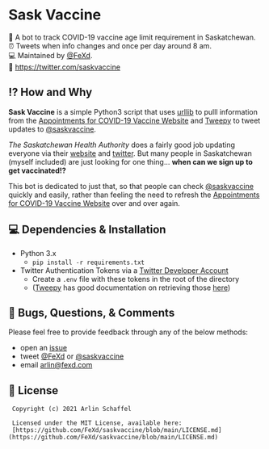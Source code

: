 # Sask Vaccine
🤖 A bot to track COVID-19 vaccine age limit requirement in Saskatchewan.  
⏰ Tweets when info changes and once per day around 8 am.  
💻 Maintained by [@FeXd](https://github.com/FeXd).  
🐣 https://twitter.com/saskvaccine  

## ⁉️ How and Why
**Sask Vaccine** is a simple Python3 script that uses [urllib](https://docs.python.org/3/library/urllib.html) to pulll information from the [Appointments for COVID-19 Vaccine Website](https://www.saskatchewan.ca/government/health-care-administration-and-provider-resources/treatment-procedures-and-guidelines/emerging-public-health-issues/2019-novel-coronavirus/covid-19-vaccine/vaccine-booking) and [Tweepy](https://github.com/tweepy/tweepy) to tweet updates to [@saskvaccine](https://twitter.com/saskvaccine).

_The Saskatchewan Health Authority_ does a fairly good job updating everyone via their [website](https://www.saskhealthauthority.ca/) and [twitter](https://twitter.com/SaskHealth). But many people in Saskatchewan (myself included) are just looking for one thing... **when can we sign up to get vaccinated!?**  

This bot is dedicated to just that, so that people can check [@saskvaccine](https://twitter.com/saskvaccine) quickly and easily, rather than feeling the need to refresh the [Appointments for COVID-19 Vaccine Website](https://www.saskatchewan.ca/government/health-care-administration-and-provider-resources/treatment-procedures-and-guidelines/emerging-public-health-issues/2019-novel-coronavirus/covid-19-vaccine/vaccine-booking) over and over again.

## 💻 Dependencies & Installation
- Python 3.x
     - `pip install -r requirements.txt`
- Twitter Authentication Tokens via a [Twitter Developer Account](https://developer.twitter.com/)
     - Create a `.env` file with these tokens in the root of the directory
     - ([Tweepy](https://www.tweepy.org/) has good documentation on retrieving those [here](https://docs.tweepy.org/en/latest/auth_tutorial.html))

## 🐞 Bugs, Questions, & Comments
Please feel free to provide feedback through any of the below methods:
- open an [issue](https://github.com/FeXd/saskvaccine/issues)  
- tweet [@FeXd](https://twitter.com/fexd) or [@saskvaccine](https://twitter.com/saskvaccine)  
- email <arlin@fexd.com>  

## 📜 License
     Copyright (c) 2021 Arlin Schaffel

     Licensed under the MIT License, available here:
     [https://github.com/FeXd/saskvaccine/blob/main/LICENSE.md](https://github.com/FeXd/saskvaccine/blob/main/LICENSE.md)
